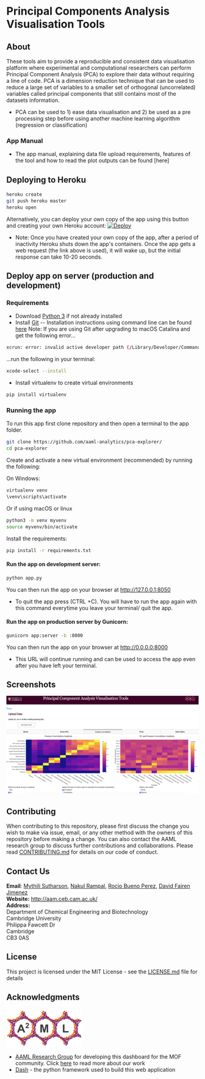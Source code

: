 # Principal Components Analysis Visualisation Tools

## About
These tools aim to provide a reproducible and consistent data visualisation platform where experimental and computational researchers can perform Principal Component Analysis (PCA) to explore their data without requiring a line of code. PCA is a dimension reduction technique that can be used to reduce a large set of variables to a smaller set of orthogonal (uncorrelated) variables called principal components that still contains most of the datasets information. 
- PCA can be used to 1) ease data visualisation and 2) be used as a pre processing step before using another machine learning algorithm (regression or classification)


### App Manual
- The app manual, explaining data file upload requirements, features of the tool and how to read the plot outputs can be found [here]

## Deploying to Heroku
```bash
heroku create
git push heroku master
heroku open
```
Alternatively, you can deploy your own copy of the app using this button and creating your own Heroku account:
[![Deploy](https://www.herokucdn.com/deploy/button.svg)](https://heroku.com/deploy)

- Note: Once you have created your own copy of the app, after a period of inactivity Heroku shuts down the app's containers. Once the app gets a web request (the link above is used), it will wake up, but the initial response can take 10-20 seconds.

## Deploy app on server (production and development)

### Requirements
- Download [Python 3](https://www.python.org) if not already installed 
- Install [Git](https://git-scm.com/downloads) 
-- Installation instructions using command line can be found [here](https://git-scm.com/book/en/v2/Getting-Started-Installing-Git) 
Note: If you are using Git after upgrading to macOS Catalina and get the following error...
```bash
xcrun: error: invalid active developer path (/Library/Developer/CommandLineTools), missing xcrun at: /Library/Developer/CommandLineTools/usr/bin/xcrun
```
...run the following in your terminal:
```bash
xcode-select --install
```
- Install virtualenv to create virtual environments 
```bash
pip install virtualenv
```

### Running the app
To run this app first clone repository and then open a terminal to the app folder.
```bash
git clone https://github.com/aaml-analytics/pca-explorer/
cd pca-explorer
```

Create and activate a new virtual environment (recommended) by running the following:

On Windows:
```bash
virtualenv venv
\venv\scripts\activate
```

Or if using macOS or linux
```bash
python3 -m venv myvenv
source myvenv/bin/activate
```

Install the requirements:

```bash
pip install -r requirements.txt
```

#### Run the app on development server:
```bash
python app.py
```
You can then run the app on your browser at http://127.0.0.1:8050
- To quit the app press (CTRL +C). You will have to run the app again with this command everytime you leave your terminal/ quit the app.

#### Run the app on production server by Gunicorn:
```bash
gunicorn app:server -b :8000
```
You can then run the app on your browser at http://0.0.0.0:8000
- This URL will continue running and can be used to access the app even after you have left your terminal.

## Screenshots

![explorer-screenshot.png](explorer-screenshot.png)

## Contributing
When contributing to this repository, please first discuss the change you wish to make via issue, email, or any other method with the owners of this repository before making a change. You can also contact the AAML research group to discuss further contributions and collaborations. Please read [CONTRIBUTING.md](https://github.com/aaml-analytics/mof-explorer/blob/master/CONTRIBUTING.md) for details on our code of conduct.

## **Contact Us**
**Email**: 
[Mythili Sutharson](mailto:mls67@cam.ac.uk),
[Nakul Rampal](mailto:nr472@cam.ac.uk),
[Rocio Bueno Perez](mailto:rb901@cam.ac.uk),
[David Fairen Jimenez](mailto:df334@cam.ac.uk) <br>
**Website:** http://aam.ceb.cam.ac.uk/ <br>
**Address:** <br>
Department of Chemical Engineering and Biotechnology <br>
Cambridge University <br>
Philippa Fawcett Dr<br>
Cambridge <br>
CB3 0AS

## License
This project is licensed under the MIT License - see the [LICENSE.md](https://github.com/aaml-analytics/pca-explorer/blob/master/LICENSE) file for details

## Acknowledgments
<p> 
  <img width=200 height=100 src="https://raw.githubusercontent.com/aaml-analytics/mof-explorer/master/MkDocs/A2ML-logo-dark.png">
</p>

- [AAML Research Group](http://aam.ceb.cam.ac.uk) for developing this dashboard for the MOF community. Click [here](http://aam.ceb.cam.ac.uk/research.html) to read more about our work
- [Dash](https://plot.ly/dash/) - the python framework used to build this web application

